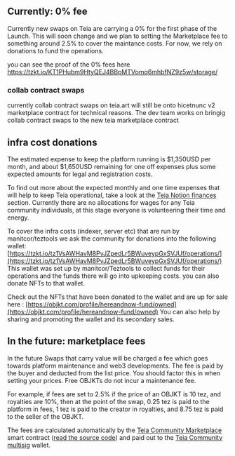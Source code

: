 ## Currently: 0% fee 

Currently new swaps on Teia are carrying a 0% for the first phase of the Launch.
This will soon change and we plan to setting the Marketplace fee to something around 2.5% to cover the maintance costs.
For now, we rely on donations to fund the operations.

you can see the proof of the 0% fees here
https://tzkt.io/KT1PHubm9HtyQEJ4BBpMTVomq6mhbfNZ9z5w/storage/

### collab contract swaps

currently collab contract swaps on teia.art will still be onto hicetnunc v2 marketplace contract for technical reasons. The dev team works on bringig collab contract swaps to the new teia marketplace contract

## infra cost donations

The estimated expense to keep the platform running is $1,350USD per month, and about $1,650USD remaining for one off expenses plus some expected amounts for legal and registration costs.

To find out more about the expected monthly and one time expenses that will help to keep Teia operational, take a look at the [Teia Notion finances](https://www.notion.so/Finances-c15bd7bcf7ec4a67af13d7e162dc39bb) section. Currently there are no allocations for wages for any Teia community individuals, at this stage everyone is volunteering their time and energy.

To cover the infra costs (indexer, server etc) that are run by manitcor/teztools we ask the community for donations into the following wallet:
[https://tzkt.io/tz1VsAWHavM8PvJZpedLr5BWuveypGxSVJUf/operations/](https://tzkt.io/tz1VsAWHavM8PvJZpedLr5BWuveypGxSVJUf/operations/) 
[](https://objkt.com/profile/hereandnow-fund/owned)This wallet was set up by manitcor/Teztools to collect funds for their operations and the funds there will go into upkeeping costs. you can also donate NFTs to that wallet.

Check out the NFTs that have been donated to the wallet and are up for sale here :
[https://objkt.com/profile/hereandnow-fund/owned](https://objkt.com/profile/hereandnow-fund/owned)
You can also help by sharing and promoting the wallet and its secondary sales.

## In the future: marketplace fees

In the future Swaps that carry value will be charged a fee which goes towards platform maintenance and web3 developments. The fee is paid by the buyer and deducted from the list price. You should factor this in when setting your prices. Free OBJKTs do not incur a maintenance fee.

For example, if fees are set to 2.5% if the price of an OBJKT is 10 tez, and royalties are 10%, then at the point of the swap, 0.25 tez is paid to the platform in fees, 1 tez is paid to the creator in royalties, and 8.75 tez is paid to the seller of the OBJKT.




The fees are calculated automatically by the [Teia Community Marketplace](https://tzkt.io/KT1PHubm9HtyQEJ4BBpMTVomq6mhbfNZ9z5w/operations/) smart contract ([read the source code](https://github.com/teia-community/objkt-swap/blob/master/smart-py/marketplace.py)) and paid out to the [Teia Community multisig](https://tzkt.io/KT1PKBTVmdxfgkFvSeNUQacYiEFsPBw16B4P/operations/) wallet.